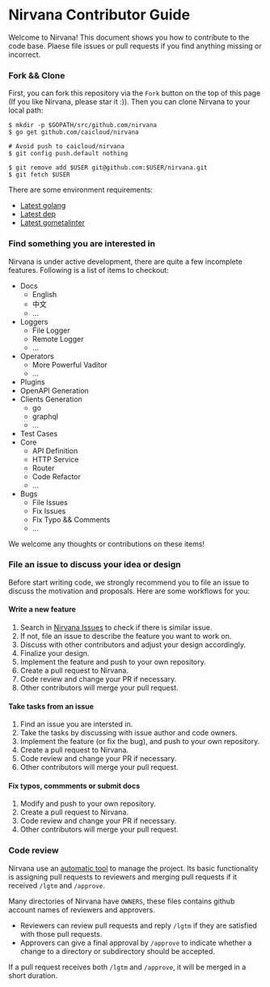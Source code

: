 # Nirvana Contributor Guide

Welcome to Nirvana! This document shows you how to contribute to the code base. Plaese file issues or pull requests if
you find anything missing or incorrect.

### Fork && Clone

First, you can fork this repository via the `Fork` button on the top of this page (If you like Nirvana, please star it :)).
Then you can clone Nirvana to your local path:

```
$ mkdir -p $GOPATH/src/github.com/nirvana
$ go get github.com/caicloud/nirvana

# Avoid push to caicloud/nirvana
$ git config push.default nothing

$ git remove add $USER git@github.com:$USER/nirvana.git
$ git fetch $USER
```

There are some environment requirements:

- [Latest golang](https://golang.org/dl/)
- [Latest dep](https://github.com/golang/dep/)
- [Latest gometalinter](https://github.com/alecthomas/gometalinter)

### Find something you are interested in

Nirvana is under active development, there are quite a few incomplete features. Following is a list of items to checkout:

- Docs
  - English
  - 中文
  - ...
- Loggers
  - File Logger
  - Remote Logger
  - ...
- Operators
  - More Powerful Vaditor
  - ...
- Plugins
- OpenAPI Generation
- Clients Generation
  - go
  - graphql
  - ...
- Test Cases
- Core
  - API Definition
  - HTTP Service
  - Router
  - Code Refactor
  - ...
- Bugs
  - File Issues
  - Fix Issues
  - Fix Typo && Comments
  - ...

We welcome any thoughts or contributions on these items!

### File an issue to discuss your idea or design

Before start writing code, we strongly recommend you to file an issue to discuss the motivation and proposals.
Here are some workflows for you:

#### Write a new feature

1. Search in [Nirvana Issues](https://github.com/caicloud/nirvana/issues) to check if there is similar issue.
2. If not, file an issue to describe the feature you want to work on.
3. Discuss with other contributors and adjust your design accordingly.
4. Finalize your design.
5. Implement the feature and push to your own repository.
6. Create a pull request to Nirvana.
7. Code review and change your PR if necessary.
8. Other contributors will merge your pull request.

#### Take tasks from an issue

1. Find an issue you are intersted in.
2. Take the tasks by discussing with issue author and code owners.
3. Implement the feature (or fix the bug), and push to your own repository.
4. Create a pull request to Nirvana.
7. Code review and change your PR if necessary.
8. Other contributors will merge your pull request.

#### Fix typos, commments or submit docs

1. Modify and push to your own repository.
2. Create a pull request to Nirvana.
7. Code review and change your PR if necessary.
8. Other contributors will merge your pull request.

### Code review

Nirvana use an [automatic tool](https://github.com/caicloud-bot) to manage the project. Its basic functionality
is assigning pull requests to reviewers and merging pull requests if it received `/lgtm` and `/approve`.

Many directories of Nirvana have `OWNERS`, these files contains github account names of reviewers and approvers.
- Reviewers can review pull requests and reply `/lgtm` if they are satisfied with those pull requests.
- Approvers can give a final approval by `/approve` to indicate whether a change to a directory or subdirectory should be accepted.

If a pull request receives both `/lgtm` and `/approve`, it will be merged in a short duration.
